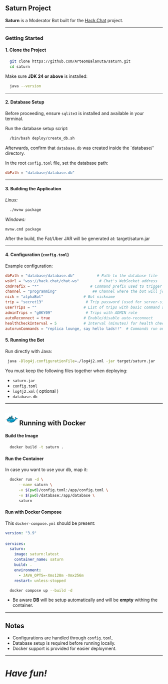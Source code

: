 ## Saturn Project

**Saturn** is a Moderator Bot built for the [Hack.Chat](https://github.com/hack-chat) project.

---

### Getting Started

#### 1. Clone the Project
```bash
  git clone https://github.com/ArteomBalanuta/saturn.git
  cd saturn
```

Make sure **JDK 24 or above** is installed:
```bash
  java --version
```

---

#### 2. Database Setup
Before proceeding, ensure `sqlite3` is installed and available in your terminal.

Run the database setup script:
```bash
  /bin/bash deploy/create_db.sh
```

Afterwards, confirm that `database.db` was created inside the `database/' directory.  

In the root `config.toml` file, set the database path:
```toml
dbPath = "database/database.db"
```

---

#### 3. Building the Application

*Linux:*
```bash
  ./mvnw package
```

*Windows:*
```commandline
mvnw.cmd package
```

After the build, the Fat/Uber JAR will be generated at: target/saturn.jar

---
#### 4. Configuration (`config.toml`)

Example configuration:

```toml
dbPath = "database/database.db"          # Path to the database file
wsUrl = "wss://hack.chat/chat-ws"         # Chat's WebSocket address
cmdPrefix = "*"                       # Command prefix used to trigger the bot
channel = "programming"                ## Channel where the bot will join
nick = "alphaBot"                  # Bot nickname
trip = "secret13"                   # Trip password (used for server-side trip code)
userTrips = ""                     # List of trips with basic command access
adminTrips = "g0KY09"               # Trips with ADMIN role
autoReconnect = true               # Enable/disable auto-reconnect
healthCheckInterval = 5            # Interval (minutes) for health checks
autorunCommands = "replica lounge, say hello lads!!"  # Commands run on startup
```

#### 5. Running the Bot

Run directly with Java:
```bash
 java -Dlog4j.configurationFile=./log4j2.xml -jar target/saturn.jar
```

You must keep the following files together when deploying:
- `saturn.jar`
- `config.toml`
- `log4j2.xml` ( optional )
- `database.db`

---

## [<img src="https://raw.githubusercontent.com/devicons/devicon/master/icons/docker/docker-original.svg" alt="docker" width="40" height="40"/>](https://hub.docker.com/r/yourusername/saturn) Running with Docker

#### Build the Image

```bash
  docker build -t saturn .
```

#### Run the Container

In case you want to use your db, map it:
```bash
  docker run -d \
      --name saturn \
      -v $(pwd)/config.toml:/app/config.toml \
      -v $(pwd)/database:/app/database \
      saturn
```

#### Run with Docker Compose
This `docker-compose.yml` should be present:

```yaml
version: "3.9"

services:
  saturn:
    image: saturn:latest
    container_name: saturn
    build: .
    environment:
      - JAVA_OPTS=-Xms128m -Xmx256m
    restart: unless-stopped
```

```bash
  docker compose up --build -d
```

- Be aware **DB** will be setup automatically and will be **empty** withing the container.

---

## Notes
- Configurations are handled through `config.toml`.
- Database setup is required before running locally.
- Docker support is provided for easier deployment.

---

# _Have fun!_
